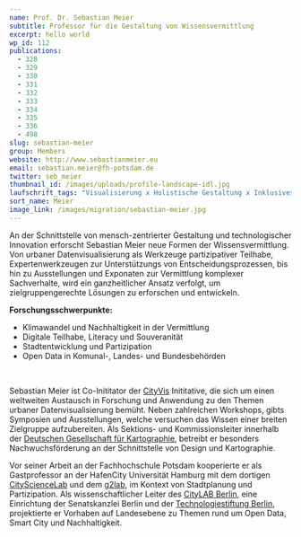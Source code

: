 ```yaml
---
name: Prof. Dr. Sebastian Meier
subtitle: Professor für die Gestaltung von Wissensvermittlung
excerpt: hello world
wp_id: 112
publications:
  - 328
  - 329
  - 330
  - 331
  - 332
  - 333
  - 334
  - 335
  - 336
  - 498
slug: sebastian-meier
group: Members
website: http://www.sebastianmeier.eu
email: sebastian.meier@fh-potsdam.de
twitter: seb_meier
thumbnail_id: /images/uploads/profile-landscape-idl.jpg
laufschrift_tags: "Visualisierung x Holistische Gestaltung x Inklusives Design x Digitale Souveranität"
sort_name: Meier
image_link: /images/migration/sebastian-meier.jpg
---
```

An der Schnittstelle von mensch-zentrierter Gestaltung und technologischer Innovation erforscht Sebastian Meier neue Formen der Wissensvermittlung. Von urbaner Datenvisualisierung als Werkzeuge partizipativer Teilhabe, Expertenwerkzeugen zur Unterstützungs von Entscheidungsprozessen, bis hin zu Ausstellungen und Exponaten zur Vermittlung komplexer Sachverhalte, wird ein ganzheitlicher Ansatz verfolgt, um zielgruppengerechte Lösungen zu erforschen und entwickeln.

**Forschungsschwerpunkte:**

* Klimawandel und Nachhaltigkeit in der Vermittlung
* Digitale Teilhabe, Literacy und Souveranität
* Stadtentwicklung und Partizipation
* Open Data in Komunal-, Landes- und Bundesbehörden

<br />

Sebastian Meier ist Co-Inititator der [CityVis](https://www.cityvis.io/) Inititative, die sich um einen weltweiten Austausch in Forschung und Anwendung zu den Themen urbaner Datenvisualisierung bemüht. Neben zahlreichen Workshops, gibts Symposien und Ausstellungen, welche versuchen das Wissen einer breiten Zielgruppe aufzubereiten. Als Sektions- und Kommissionsleiter innerhalb der [Deutschen Gesellschaft für Kartographie](https://visualisierung.dgfk.net/de/), betreibt er besonders Nachwuchsförderung an der Schnittstelle von Design und Kartographie. 

Vor seiner Arbeit an der Fachhochschule Potsdam kooperierte er als Gastprofessor an der HafenCity Universität Hamburg mit dem dortigen [CityScienceLab](https://www.hcu-hamburg.de/research/csl) und dem [g2lab](http://www.geomatik-hamburg.de/g2lab/), im Kontext von Stadtplanung und Partizipation. Als wissenschaftlicher Leiter des [CityLAB Berlin](https://citylab-berlin.org/), eine Einrichtung der Senatskanzlei Berlin und der [Technologiestiftung Berlin](https://www.technologiestiftung-berlin.de/), projektierte er Vorhaben auf Landesebene zu Themen rund um Open Data, Smart City und Nachhaltigkeit.